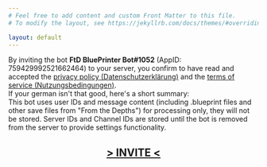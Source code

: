 ```yaml
---
# Feel free to add content and custom Front Matter to this file.
# To modify the layout, see https://jekyllrb.com/docs/themes/#overriding-theme-defaults

layout: default
---
```


By inviting the bot <b>FtD BluePrinter Bot#1052</b> (AppID: 759429992521662464) to your server, you confirm to have read and accepted the <a href="datenschutz">privacy policy (Datenschutzerklärung)</a> and the <a href="tos">terms of service (Nutzungsbedingungen)</a>.
<br/>If your german isn't that good, here's a short summary:<br/>
This bot uses user IDs and message content (including .blueprint files and other save files from "From the Depths") for processing only, they will not be stored.
Server IDs and Channel IDs are stored until the bot is removed from the server to provide settings functionality.

<h2 style="text-align: center"><a href="https://discord.com/oauth2/authorize?client_id=759429992521662464&permissions=100416&integration_type=0&scope=applications.commands+bot">> INVITE <</a></h2>
